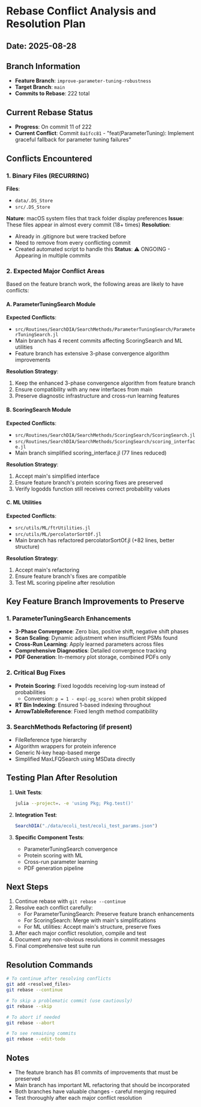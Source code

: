 # Rebase Conflict Analysis and Resolution Plan

## Date: 2025-08-28

## Branch Information
- **Feature Branch**: `improve-parameter-tuning-robustness`
- **Target Branch**: `main` 
- **Commits to Rebase**: 222 total

## Current Rebase Status
- **Progress**: On commit 11 of 222
- **Current Conflict**: Commit `8a1fcc81` - "feat(ParameterTuning): Implement graceful fallback for parameter tuning failures"

## Conflicts Encountered

### 1. Binary Files (RECURRING)
**Files**: 
- `data/.DS_Store`
- `src/.DS_Store`

**Nature**: macOS system files that track folder display preferences
**Issue**: These files appear in almost every commit (18+ times)
**Resolution**: 
  - Already in .gitignore but were tracked before
  - Need to remove from every conflicting commit
  - Created automated script to handle this
**Status**: ⚠️ ONGOING - Appearing in multiple commits

### 2. Expected Major Conflict Areas

Based on the feature branch work, the following areas are likely to have conflicts:

#### A. ParameterTuningSearch Module
**Expected Conflicts**:
- `src/Routines/SearchDIA/SearchMethods/ParameterTuningSearch/ParameterTuningSearch.jl`
- Main branch has 4 recent commits affecting ScoringSearch and ML utilities
- Feature branch has extensive 3-phase convergence algorithm improvements

**Resolution Strategy**:
1. Keep the enhanced 3-phase convergence algorithm from feature branch
2. Ensure compatibility with any new interfaces from main
3. Preserve diagnostic infrastructure and cross-run learning features

#### B. ScoringSearch Module  
**Expected Conflicts**:
- `src/Routines/SearchDIA/SearchMethods/ScoringSearch/ScoringSearch.jl`
- `src/Routines/SearchDIA/SearchMethods/ScoringSearch/scoring_interface.jl`
- Main branch simplified scoring_interface.jl (77 lines reduced)

**Resolution Strategy**:
1. Accept main's simplified interface
2. Ensure feature branch's protein scoring fixes are preserved
3. Verify logodds function still receives correct probability values

#### C. ML Utilities
**Expected Conflicts**:
- `src/utils/ML/ftrUtilities.jl` 
- `src/utils/ML/percolatorSortOf.jl`
- Main branch has refactored percolatorSortOf.jl (+82 lines, better structure)

**Resolution Strategy**:
1. Accept main's refactoring
2. Ensure feature branch's fixes are compatible
3. Test ML scoring pipeline after resolution

## Key Feature Branch Improvements to Preserve

### 1. ParameterTuningSearch Enhancements
- **3-Phase Convergence**: Zero bias, positive shift, negative shift phases
- **Scan Scaling**: Dynamic adjustment when insufficient PSMs found
- **Cross-Run Learning**: Apply learned parameters across files
- **Comprehensive Diagnostics**: Detailed convergence tracking
- **PDF Generation**: In-memory plot storage, combined PDFs only

### 2. Critical Bug Fixes
- **Protein Scoring**: Fixed logodds receiving log-sum instead of probabilities
  - Conversion: `p = 1 - exp(-pg_score)` when probit skipped
- **RT Bin Indexing**: Ensured 1-based indexing throughout
- **ArrowTableReference**: Fixed length method compatibility

### 3. SearchMethods Refactoring (if present)
- FileReference type hierarchy
- Algorithm wrappers for protein inference
- Generic N-key heap-based merge
- Simplified MaxLFQSearch using MSData directly

## Testing Plan After Resolution

1. **Unit Tests**:
   ```bash
   julia --project=. -e 'using Pkg; Pkg.test()'
   ```

2. **Integration Test**:
   ```julia
   SearchDIA("./data/ecoli_test/ecoli_test_params.json")
   ```

3. **Specific Component Tests**:
   - ParameterTuningSearch convergence
   - Protein scoring with ML
   - Cross-run parameter learning
   - PDF generation pipeline

## Next Steps

1. Continue rebase with `git rebase --continue`
2. Resolve each conflict carefully:
   - For ParameterTuningSearch: Preserve feature branch enhancements
   - For ScoringSearch: Merge with main's simplifications
   - For ML utilities: Accept main's structure, preserve fixes
3. After each major conflict resolution, compile and test
4. Document any non-obvious resolutions in commit messages
5. Final comprehensive test suite run

## Resolution Commands

```bash
# To continue after resolving conflicts
git add <resolved_files>
git rebase --continue

# To skip a problematic commit (use cautiously)
git rebase --skip

# To abort if needed
git rebase --abort

# To see remaining commits
git rebase --edit-todo
```

## Notes

- The feature branch has 81 commits of improvements that must be preserved
- Main branch has important ML refactoring that should be incorporated
- Both branches have valuable changes - careful merging required
- Test thoroughly after each major conflict resolution